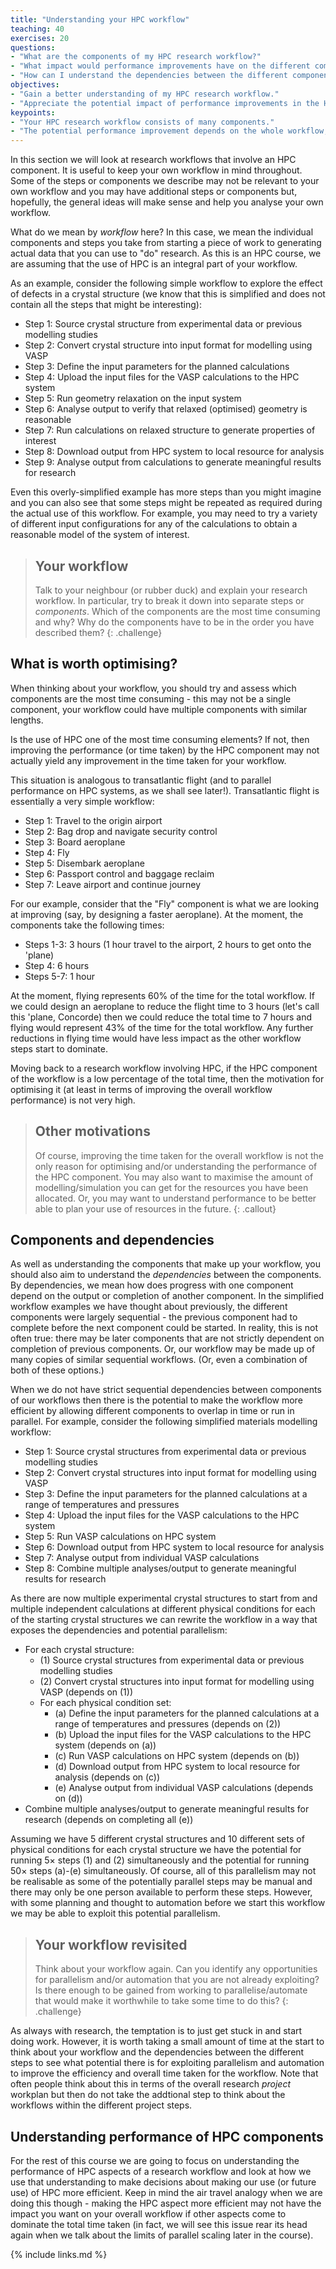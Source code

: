 ```yaml
---
title: "Understanding your HPC workflow"
teaching: 40
exercises: 20
questions:
- "What are the components of my HPC research workflow?"
- "What impact would performance improvements have on the different components?"
- "How can I understand the dependencies between the different components?"
objectives:
- "Gain a better understanding of my HPC research workflow."
- "Appreciate the potential impact of performance improvements in the HPC research workflow."
keypoints:
- "Your HPC research workflow consists of many components."
- "The potential performance improvement depends on the whole workflow, not just the individual component."
---
```


In this section we will look at research workflows that involve an HPC component. It
is useful to keep your own workflow in mind throughout. Some of the steps or components
we describe may not be relevant to your own workflow and you may have additional steps or
components but, hopefully, the general ideas will make sense and help you analyse your
own workflow.

What do we mean by *workflow* here? In this case, we mean the individual components and
steps you take from starting a piece of work to generating actual data that you can use
to "do" research. As this is an HPC course, we are assuming that the use of HPC is an 
integral part of your workflow.

As an example, consider the following simple workflow to
explore the effect of defects in a crystal structure (we know that this is simplified
and does not contain all the steps that might be interesting):

 - Step 1: Source crystal structure from experimental data or previous modelling studies
 - Step 2: Convert crystal structure into input format for modelling using VASP
 - Step 3: Define the input parameters for the planned calculations
 - Step 4: Upload the input files for the VASP calculations to the HPC system
 - Step 5: Run geometry relaxation on the input system
 - Step 6: Analyse output to verify that relaxed (optimised) geometry is reasonable
 - Step 7: Run calculations on relaxed structure to generate properties of interest
 - Step 8: Download output from HPC system to local resource for analysis
 - Step 9: Analyse output from calculations to generate meaningful results for research

Even this overly-simplified example has more steps than you might imagine and you can
also see that some steps might be repeated as required during the actual use of this
workflow. For example, you may need to try a variety of different input configurations
for any of the calculations to obtain a reasonable model of the system of interest.

> ## Your workflow
> Talk to your neighbour (or rubber duck) and explain your research workflow. In particular,
> try to break it down into separate steps or *components*. Which of the components are the
> most time consuming and why? Why do the components have to be in the order you have
> described them?
{: .challenge}

## What is worth optimising?

When thinking about your workflow, you should try and assess which components are the most
time consuming - this may not be a single component, your workflow could have multiple 
components with similar lengths.

Is the use of HPC one of the most time consuming elements? If not, then improving the
performance (or time taken) by the HPC component may not actually yield any improvement
in the time taken for your workflow.

This situation is analogous to transatlantic flight (and to parallel performance on HPC
systems, as we shall see later!). Transatlantic flight is essentially a very simple 
workflow:

- Step 1: Travel to the origin airport
- Step 2: Bag drop and navigate security control
- Step 3: Board aeroplane
- Step 4: Fly
- Step 5: Disembark aeroplane
- Step 6: Passport control and baggage reclaim
- Step 7: Leave airport and continue journey

For our example, consider that the "Fly" component is what we are looking at improving
(say, by designing a faster aeroplane). At the moment, the components take the following
times:

- Steps 1-3: 3 hours (1 hour travel to the airport, 2 hours to get onto the 'plane)
- Step 4: 6 hours
- Steps 5-7: 1 hour

At the moment, flying represents 60% of the time for the total workflow. If we could
design an aeroplane to reduce the flight time to 3 hours (let's call this 'plane,
Concorde) then we could reduce the total time to 7 hours and flying would represent
43% of the time for the total workflow. Any further reductions in flying time would
have less impact as the other workflow steps start to dominate.

Moving back to a research workflow involving HPC, if the HPC component of the 
workflow is a low percentage of the total time, then the motivation for optimising
it (at least in terms of improving the overall workflow performance) is not very high.

> ## Other motivations
> Of course, improving the time taken for the overall workflow is not the only
> reason for optimising and/or understanding the performance of the HPC component.
> You may also want to maximise the amount of modelling/simulation you can get
> for the resources you have been allocated. Or, you may want to understand performance
> to be better able to plan your use of resources in the future.
{: .callout} 

## Components and dependencies

As well as understanding the components that make up your workflow, you should also
aim to understand the *dependencies* between the components. By dependencies, we mean
how does progress with one component depend on the output or completion of another
component. In the simplified workflow examples we have thought about previously, the
different components were largely sequential - the previous component had to complete before
the next component could be started. In reality, this is not often true: there may be later
components that are not strictly dependent on completion of previous components. Or, 
our workflow may be made up of many copies of similar sequential workflows. (Or, even 
a combination of both of these options.)

When we do not have strict sequential dependencies between components of our workflows
then there is the potential to make the workflow more efficient by allowing different
components to overlap in time or run in parallel. For example, consider the following
simplified materials modelling workflow:

 - Step 1: Source crystal structures from experimental data or previous modelling studies
 - Step 2: Convert crystal structures into input format for modelling using VASP
 - Step 3: Define the input parameters for the planned calculations at a range of temperatures and pressures
 - Step 4: Upload the input files for the VASP calculations to the HPC system
 - Step 5: Run VASP calculations on HPC system
 - Step 6: Download output from HPC system to local resource for analysis
 - Step 7: Analyse output from individual VASP calculations
 - Step 8: Combine multiple analyses/output to generate meaningful results for research

As there are now multiple experimental crystal structures to start from and 
multiple independent calculations at different physical conditions for each of
the starting crystal structures we can rewrite the workflow in a way that 
exposes the dependencies and potential parallelism:

- For each crystal structure:
  - (1) Source crystal structures from experimental data or previous modelling studies
  - (2) Convert crystal structures into input format for modelling using VASP (depends on (1))
  - For each physical condition set:
    - (a) Define the input parameters for the planned calculations at a range of temperatures and pressures (depends on (2))
    - (b) Upload the input files for the VASP calculations to the HPC system (depends on (a))
    - (c) Run VASP calculations on HPC system (depends on (b))
    - (d) Download output from HPC system to local resource for analysis (depends on (c))
    - (e) Analyse output from individual VASP calculations (depends on (d))
- Combine multiple analyses/output to generate meaningful results for research (depends on completing all (e))

Assuming we have 5 different crystal structures and 10 different sets of physical conditions 
for each crystal structure we have the potential for running 5&times; steps (1) and (2) 
simultaneously and the potential for running 50&times; steps (a)-(e) simultaneously. 
Of course, all of this parallelism may not be realisable as some of the potentially parallel
steps may be manual and there may only be one person available to perform these steps. However,
with some planning and thought to automation before we start this workflow we may be able
to exploit this potential parallelism.

> ## Your workflow revisited
> Think about your workflow again. Can you identify any opportunities for parallelism
> and/or automation that you are not already exploiting? Is there enough to be gained
> from working to parallelise/automate that would make it worthwhile to take some time
> to do this?
{: .challenge}

As always with research, the temptation is to just get stuck in and start doing work. However,
it is worth taking a small amount of time at the start to think about your workflow and 
the dependencies between the different steps to see what potential there is for 
exploiting parallelism and automation to improve the efficiency and overall time taken
for the workflow. Note that often people think about this in terms of the overall 
research *project* workplan but then do not take the addtional step to think about the
workflows within the different project steps.

## Understanding performance of HPC components

For the rest of this course we are going to focus on understanding the performance
of HPC aspects of a research workflow and look at how we use that understanding to
make decisions about making our use (or future use) of HPC more efficient. Keep in 
mind the air travel analogy when we are doing this though - making the
HPC aspect more efficient may not have the impact you want on your overall workflow
if other aspects come to dominate the total time taken (in fact, we will see this 
issue rear its head again when we talk about the limits of parallel scaling later
in the course).


{% include links.md %}